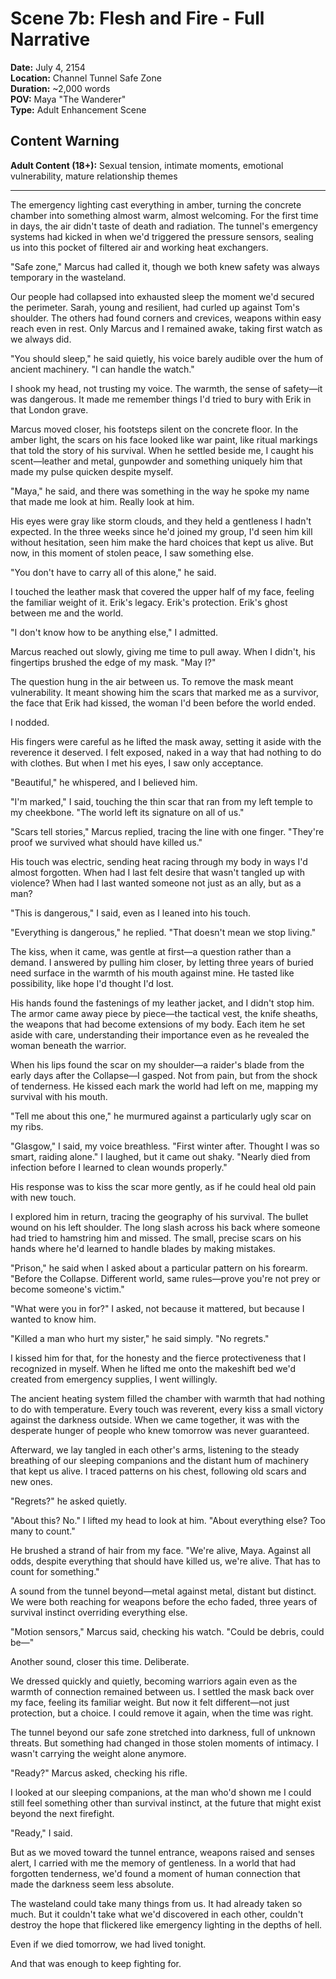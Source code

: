 # Scene 7b: Flesh and Fire - Full Narrative

**Date:** July 4, 2154  
**Location:** Channel Tunnel Safe Zone  
**Duration:** ~2,000 words  
**POV:** Maya "The Wanderer"  
**Type:** Adult Enhancement Scene  

## Content Warning
**Adult Content (18+):** Sexual tension, intimate moments, emotional vulnerability, mature relationship themes

---

The emergency lighting cast everything in amber, turning the concrete chamber into something almost warm, almost welcoming. For the first time in days, the air didn't taste of death and radiation. The tunnel's emergency systems had kicked in when we'd triggered the pressure sensors, sealing us into this pocket of filtered air and working heat exchangers.

"Safe zone," Marcus had called it, though we both knew safety was always temporary in the wasteland.

Our people had collapsed into exhausted sleep the moment we'd secured the perimeter. Sarah, young and resilient, had curled up against Tom's shoulder. The others had found corners and crevices, weapons within easy reach even in rest. Only Marcus and I remained awake, taking first watch as we always did.

"You should sleep," he said quietly, his voice barely audible over the hum of ancient machinery. "I can handle the watch."

I shook my head, not trusting my voice. The warmth, the sense of safety—it was dangerous. It made me remember things I'd tried to bury with Erik in that London grave.

Marcus moved closer, his footsteps silent on the concrete floor. In the amber light, the scars on his face looked like war paint, like ritual markings that told the story of his survival. When he settled beside me, I caught his scent—leather and metal, gunpowder and something uniquely him that made my pulse quicken despite myself.

"Maya," he said, and there was something in the way he spoke my name that made me look at him. Really look at him.

His eyes were gray like storm clouds, and they held a gentleness I hadn't expected. In the three weeks since he'd joined my group, I'd seen him kill without hesitation, seen him make the hard choices that kept us alive. But now, in this moment of stolen peace, I saw something else.

"You don't have to carry all of this alone," he said.

I touched the leather mask that covered the upper half of my face, feeling the familiar weight of it. Erik's legacy. Erik's protection. Erik's ghost between me and the world.

"I don't know how to be anything else," I admitted.

Marcus reached out slowly, giving me time to pull away. When I didn't, his fingertips brushed the edge of my mask. "May I?"

The question hung in the air between us. To remove the mask meant vulnerability. It meant showing him the scars that marked me as a survivor, the face that Erik had kissed, the woman I'd been before the world ended.

I nodded.

His fingers were careful as he lifted the mask away, setting it aside with the reverence it deserved. I felt exposed, naked in a way that had nothing to do with clothes. But when I met his eyes, I saw only acceptance.

"Beautiful," he whispered, and I believed him.

"I'm marked," I said, touching the thin scar that ran from my left temple to my cheekbone. "The world left its signature on all of us."

"Scars tell stories," Marcus replied, tracing the line with one finger. "They're proof we survived what should have killed us."

His touch was electric, sending heat racing through my body in ways I'd almost forgotten. When had I last felt desire that wasn't tangled up with violence? When had I last wanted someone not just as an ally, but as a man?

"This is dangerous," I said, even as I leaned into his touch.

"Everything is dangerous," he replied. "That doesn't mean we stop living."

The kiss, when it came, was gentle at first—a question rather than a demand. I answered by pulling him closer, by letting three years of buried need surface in the warmth of his mouth against mine. He tasted like possibility, like hope I'd thought I'd lost.

His hands found the fastenings of my leather jacket, and I didn't stop him. The armor came away piece by piece—the tactical vest, the knife sheaths, the weapons that had become extensions of my body. Each item he set aside with care, understanding their importance even as he revealed the woman beneath the warrior.

When his lips found the scar on my shoulder—a raider's blade from the early days after the Collapse—I gasped. Not from pain, but from the shock of tenderness. He kissed each mark the world had left on me, mapping my survival with his mouth.

"Tell me about this one," he murmured against a particularly ugly scar on my ribs.

"Glasgow," I said, my voice breathless. "First winter after. Thought I was so smart, raiding alone." I laughed, but it came out shaky. "Nearly died from infection before I learned to clean wounds properly."

His response was to kiss the scar more gently, as if he could heal old pain with new touch.

I explored him in return, tracing the geography of his survival. The bullet wound on his left shoulder. The long slash across his back where someone had tried to hamstring him and missed. The small, precise scars on his hands where he'd learned to handle blades by making mistakes.

"Prison," he said when I asked about a particular pattern on his forearm. "Before the Collapse. Different world, same rules—prove you're not prey or become someone's victim."

"What were you in for?" I asked, not because it mattered, but because I wanted to know him.

"Killed a man who hurt my sister," he said simply. "No regrets."

I kissed him for that, for the honesty and the fierce protectiveness that I recognized in myself. When he lifted me onto the makeshift bed we'd created from emergency supplies, I went willingly.

The ancient heating system filled the chamber with warmth that had nothing to do with temperature. Every touch was reverent, every kiss a small victory against the darkness outside. When we came together, it was with the desperate hunger of people who knew tomorrow was never guaranteed.

Afterward, we lay tangled in each other's arms, listening to the steady breathing of our sleeping companions and the distant hum of machinery that kept us alive. I traced patterns on his chest, following old scars and new ones.

"Regrets?" he asked quietly.

"About this? No." I lifted my head to look at him. "About everything else? Too many to count."

He brushed a strand of hair from my face. "We're alive, Maya. Against all odds, despite everything that should have killed us, we're alive. That has to count for something."

A sound from the tunnel beyond—metal against metal, distant but distinct. We were both reaching for weapons before the echo faded, three years of survival instinct overriding everything else.

"Motion sensors," Marcus said, checking his watch. "Could be debris, could be—"

Another sound, closer this time. Deliberate.

We dressed quickly and quietly, becoming warriors again even as the warmth of connection remained between us. I settled the mask back over my face, feeling its familiar weight. But now it felt different—not just protection, but a choice. I could remove it again, when the time was right.

The tunnel beyond our safe zone stretched into darkness, full of unknown threats. But something had changed in those stolen moments of intimacy. I wasn't carrying the weight alone anymore.

"Ready?" Marcus asked, checking his rifle.

I looked at our sleeping companions, at the man who'd shown me I could still feel something other than survival instinct, at the future that might exist beyond the next firefight.

"Ready," I said.

But as we moved toward the tunnel entrance, weapons raised and senses alert, I carried with me the memory of gentleness. In a world that had forgotten tenderness, we'd found a moment of human connection that made the darkness seem less absolute.

The wasteland could take many things from us. It had already taken so much. But it couldn't take what we'd discovered in each other, couldn't destroy the hope that flickered like emergency lighting in the depths of hell.

Even if we died tomorrow, we had lived tonight.

And that was enough to keep fighting for.
